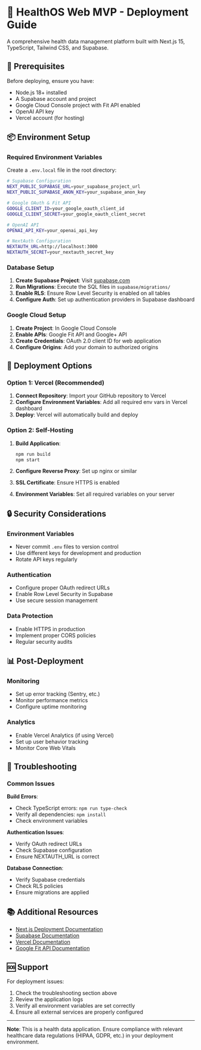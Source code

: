 # 🚀 HealthOS Web MVP - Deployment Guide

A comprehensive health data management platform built with Next.js 15, TypeScript, Tailwind CSS, and Supabase.

## **🔧 Prerequisites**

Before deploying, ensure you have:

- Node.js 18+ installed
- A Supabase account and project
- Google Cloud Console project with Fit API enabled
- OpenAI API key
- Vercel account (for hosting)

## **📦 Environment Setup**

### **Required Environment Variables**

Create a `.env.local` file in the root directory:

```bash
# Supabase Configuration
NEXT_PUBLIC_SUPABASE_URL=your_supabase_project_url
NEXT_PUBLIC_SUPABASE_ANON_KEY=your_supabase_anon_key

# Google OAuth & Fit API
GOOGLE_CLIENT_ID=your_google_oauth_client_id
GOOGLE_CLIENT_SECRET=your_google_oauth_client_secret

# OpenAI API
OPENAI_API_KEY=your_openai_api_key

# NextAuth Configuration
NEXTAUTH_URL=http://localhost:3000
NEXTAUTH_SECRET=your_nextauth_secret_key
```

### **Database Setup**

1. **Create Supabase Project**: Visit [supabase.com](https://supabase.com)
2. **Run Migrations**: Execute the SQL files in `supabase/migrations/`
3. **Enable RLS**: Ensure Row Level Security is enabled on all tables
4. **Configure Auth**: Set up authentication providers in Supabase dashboard

### **Google Cloud Setup**

1. **Create Project**: In Google Cloud Console
2. **Enable APIs**: Google Fit API and Google+ API
3. **Create Credentials**: OAuth 2.0 client ID for web application
4. **Configure Origins**: Add your domain to authorized origins

## **🚀 Deployment Options**

### **Option 1: Vercel (Recommended)**

1. **Connect Repository**: Import your GitHub repository to Vercel
2. **Configure Environment Variables**: Add all required env vars in Vercel dashboard
3. **Deploy**: Vercel will automatically build and deploy

### **Option 2: Self-Hosting**

1. **Build Application**:
   ```bash
   npm run build
   npm start
   ```

2. **Configure Reverse Proxy**: Set up nginx or similar
3. **SSL Certificate**: Ensure HTTPS is enabled
4. **Environment Variables**: Set all required variables on your server

## **🔒 Security Considerations**

### **Environment Variables**
- Never commit `.env` files to version control
- Use different keys for development and production
- Rotate API keys regularly

### **Authentication**
- Configure proper OAuth redirect URLs
- Enable Row Level Security in Supabase
- Use secure session management

### **Data Protection**
- Enable HTTPS in production
- Implement proper CORS policies
- Regular security audits

## **📊 Post-Deployment**

### **Monitoring**
- Set up error tracking (Sentry, etc.)
- Monitor performance metrics
- Configure uptime monitoring

### **Analytics**
- Enable Vercel Analytics (if using Vercel)
- Set up user behavior tracking
- Monitor Core Web Vitals

## **🔧 Troubleshooting**

### **Common Issues**

**Build Errors**:
- Check TypeScript errors: `npm run type-check`
- Verify all dependencies: `npm install`
- Check environment variables

**Authentication Issues**:
- Verify OAuth redirect URLs
- Check Supabase configuration
- Ensure NEXTAUTH_URL is correct

**Database Connection**:
- Verify Supabase credentials
- Check RLS policies
- Ensure migrations are applied

## **📚 Additional Resources**

- [Next.js Deployment Documentation](https://nextjs.org/docs/deployment)
- [Supabase Documentation](https://supabase.com/docs)
- [Vercel Documentation](https://vercel.com/docs)
- [Google Fit API Documentation](https://developers.google.com/fit)

## **🆘 Support**

For deployment issues:
1. Check the troubleshooting section above
2. Review the application logs
3. Verify all environment variables are set correctly
4. Ensure all external services are properly configured

---

**Note**: This is a health data application. Ensure compliance with relevant healthcare data regulations (HIPAA, GDPR, etc.) in your deployment environment. 